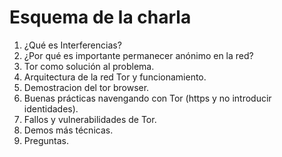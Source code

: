 **Esquema de la charla**
=====================================================================================================

1. ¿Qué es Interferencias?
2. ¿Por qué es importante permanecer anónimo en la red?  
3. Tor como solución al problema.  
4. Arquitectura de la red Tor y funcionamiento.  
5. Demostracion del tor browser.  
6. Buenas prácticas navengando con Tor (https y no introducir identidades).  
7. Fallos y vulnerabilidades de Tor.  
8. Demos más técnicas.  
9. Preguntas.  
